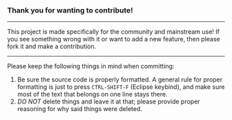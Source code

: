 ### Thank you for wanting to contribute!
***

This project is made specifically for the community and mainstream use!
If you see something wrong with it or want to add a new feature, then please fork it and make a contribution.

---

Please keep the following things in mind when committing:
1. Be sure the source code is properly formatted.
A general rule for proper formatting is just to press `CTRL-SHIFT-F` (Eclipse keybind),
and make sure most of the text that belongs on one line stays there.
2. _DO NOT_ delete things and leave it at that;
please provide proper reasoning for why said things were deleted.
